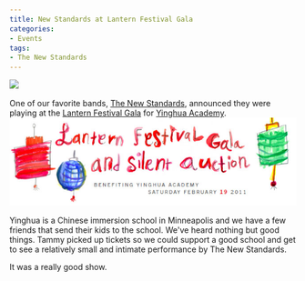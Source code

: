 ```yaml
---
title: New Standards at Lantern Festival Gala
categories:
- Events
tags:
- The New Standards
---
```


![](/assets/posts/2011/Photo14.jpg)
  



One of our favorite bands, [The New Standards](http://www.thenewstandards.com/), announced they were playing at the [Lantern Festival Gala](http://www.yinghuaacademy.org/gala/) for [Yinghua Academy](http://www.yinghuaacademy.org/).
[![](/assets/posts/2011/lantern-festival-crop.jpg)](http://www.yinghuaacademy.org/gala/)

Yinghua is a Chinese immersion school in Minneapolis and we have a few friends that send their kids to the school. We've heard nothing but good things. Tammy picked up tickets so we could support a good school and get to see a relatively small and intimate performance by The New Standards.

It was a really good show.

